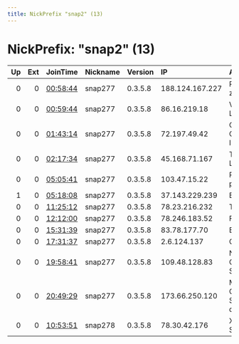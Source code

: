```yaml
---
title: NickPrefix "snap2" (13)
---
```


# NickPrefix: "snap2" (13)

|   Up |   Ext | JoinTime                                                                                            | Nickname   | Version   | IP              | AS                                      | CC   |   ORp |   Dirp | OS    | Contact   |   eFamMembers |
|-----:|------:|:----------------------------------------------------------------------------------------------------|:-----------|:----------|:----------------|:----------------------------------------|:-----|------:|-------:|:------|:----------|--------------:|
|    0 |     0 | [00:58:44](https://metrics.torproject.org/rs.html#details/07C60B25EC3BDE136C43D6B6B11B0DD327815627) | snap277    | 0.3.5.8   | 188.124.167.227 | Pro-internet Sp. z o.o.                 | pl   | 45249 |      0 | Linux | None      |             1 |
|    0 |     0 | [00:59:44](https://metrics.torproject.org/rs.html#details/696405EF88FE72983FC39AA094E72F98B1C81AE7) | snap277    | 0.3.5.8   | 86.16.219.18    | Virgin Media Limited                    | gb   | 36011 |      0 | Linux | None      |             1 |
|    0 |     0 | [01:43:14](https://metrics.torproject.org/rs.html#details/4F514086EB6B4B67DD15CAD6406EE5086E9CB2AB) | snap277    | 0.3.5.8   | 72.197.49.42    | Cox Communications Inc.                 | us   | 34843 |      0 | Linux | None      |             1 |
|    0 |     0 | [02:17:34](https://metrics.torproject.org/rs.html#details/1B2DAB253B2CB65EACCC318A6FC8810336289D34) | snap277    | 0.3.5.8   | 45.168.71.167   | TV Cable Loncomilla S.A.                | cl   | 35695 |      0 | Linux | None      |             1 |
|    0 |     0 | [05:05:41](https://metrics.torproject.org/rs.html#details/17B798C743A737086C7B26AED25744A0949FBA69) | snap277    | 0.3.5.8   | 103.47.15.22    | Precious netcom pvt ltd                 | in   | 35559 |      0 | Linux | None      |             1 |
|    1 |     0 | [05:18:08](https://metrics.torproject.org/rs.html#details/E1A926C714594CB5F49474876863546E0E0EC919) | snap277    | 0.3.5.8   | 37.143.229.239  | Bulsatcom EAD                           | bg   | 44447 |      0 | Linux | None      |             1 |
|    0 |     0 | [11:25:12](https://metrics.torproject.org/rs.html#details/E9240425F198A763FF2504BD7EB3B7DFEF6B5FC5) | snap277    | 0.3.5.8   | 78.23.216.232   | Telenet BVBA                            | be   | 43099 |      0 | Linux | None      |             1 |
|    0 |     0 | [12:12:00](https://metrics.torproject.org/rs.html#details/89BB5B6F525A424FF6374E43553B698D513FE019) | snap277    | 0.3.5.8   | 78.246.183.52   | Free SAS                                | fr   | 44407 |      0 | Linux | None      |             1 |
|    0 |     0 | [15:31:39](https://metrics.torproject.org/rs.html#details/8AF35279777AB2B0C09559787BB81C630D7FCDAE) | snap277    | 0.3.5.8   | 83.78.177.70    | Bluewin                                 | ch   | 34673 |      0 | Linux | None      |             1 |
|    0 |     0 | [17:31:37](https://metrics.torproject.org/rs.html#details/88E7D6D51ED2F6736442BF7E53FFCCF21EB28377) | snap277    | 0.3.5.8   | 2.6.124.137     | Orange                                  | fr   | 42869 |      0 | Linux | None      |             1 |
|    0 |     0 | [19:58:41](https://metrics.torproject.org/rs.html#details/46D75A346EC4414C859E214C982A763AE9293F05) | snap277    | 0.3.5.8   | 109.48.128.83   | Nos Comunicacoes, S.A.                  | pt   | 34595 |      0 | Linux | None      |             1 |
|    0 |     0 | [20:49:29](https://metrics.torproject.org/rs.html#details/F3AC7303696BE1228CB7E90D11DE185DD19A7658) | snap277    | 0.3.5.8   | 173.66.250.120  | MCI Communications Services, Inc. d/b/a | us   | 44735 |      0 | Linux | None      |             1 |
|    0 |     0 | [10:53:51](https://metrics.torproject.org/rs.html#details/1AD4C40E079A70B1BD148F5811B3CB702CD15DE7) | snap278    | 0.3.5.8   | 78.30.42.176    | Xtra Telecom S.A.                       | es   | 42413 |      0 | Linux | None      |             1 |
